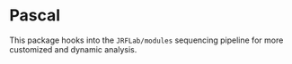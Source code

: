 # Pascal

This package hooks into the ```JRFLab/modules``` sequencing pipeline for more customized and dynamic analysis.
